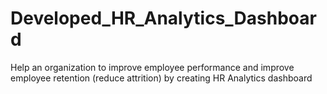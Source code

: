 # Developed_HR_Analytics_Dashboard
Help an organization to improve employee performance and improve employee retention (reduce attrition) by creating HR Analytics dashboard

